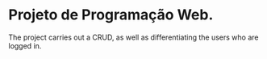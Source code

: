 # Projeto de Programação Web.


The project carries out a CRUD, as well as differentiating the users who are logged in.
